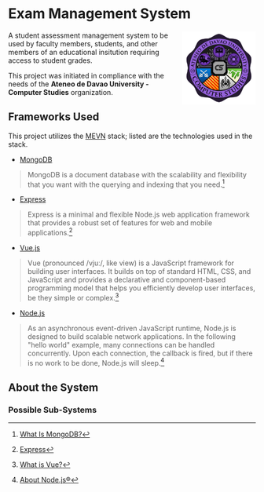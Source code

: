 # Exam Management System
<img src="./images/addu-cs-logo.png" width="150" align="right">

A student assessment management system to be used by faculty members, students, and other members of an educational insitution requiring access to student grades. 

This project was initiated in compliance with the needs of the **Ateneo de Davao University - Computer Studies** organization.

## Frameworks Used
This project utilizes the [MEVN](https://www.educative.io/answers/what-is-mevn-stack) stack; listed are the technologies used in the stack.
* [MongoDB](https://www.mongodb.com/)
> MongoDB is a document database with the scalability and flexibility that you want with the querying and indexing that you need.[^1]
* [Express](https://expressjs.com/)
> Express is a minimal and flexible Node.js web application framework that provides a robust set of features for web and mobile applications.[^2]
* [Vue.js](https://vuejs.org/)
> Vue (pronounced /vjuː/, like view) is a JavaScript framework for building user interfaces. It builds on top of standard HTML, CSS, and JavaScript and provides a declarative and component-based programming model that helps you efficiently develop user interfaces, be they simple or complex.[^3]
* [Node.js](https://nodejs.org/en/)
> As an asynchronous event-driven JavaScript runtime, Node.js is designed to build scalable network applications. In the following "hello world" example, many connections can be handled concurrently. Upon each connection, the callback is fired, but if there is no work to be done, Node.js will sleep.[^4]

## About the System

### Possible Sub-Systems

[^1]: [What Is MongoDB?](https://www.mongodb.com/what-is-mongodb)
[^2]: [Express](https://expressjs.com/)
[^3]: [What is Vue?](https://vuejs.org/guide/introduction.html)
[^4]: [About Node.js®](https://nodejs.org/en/about/)
